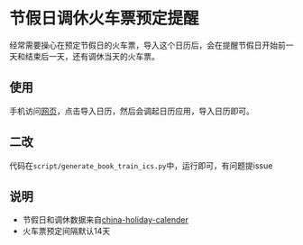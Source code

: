 # 节假日调休火车票预定提醒

经常需要操心在预定节假日的火车票，导入这个日历后，会在提醒节假日开始前一天和结束后一天，还有调休当天的火车票。

## 使用

手机访问[网页]([https://github.com/lanceliao/china-holiday-calender](https://holiday-calendar-remind-sub.vercel.app/))，点击导入日历，然后会调起日历应用，导入日历即可。

## 二改

代码在`script/generate_book_train_ics.py`中，运行即可，有问题提issue

## 说明

- 节假日和调休数据来自[china-holiday-calender](https://github.com/lanceliao/china-holiday-calender)
- 火车票预定间隔默认14天
